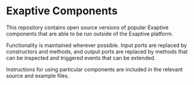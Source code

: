 # Exaptive Components

This repository contains open source versions of popular Exaptive components that are able to be run outside of the Exaptive platform. 

Functionality is maintained wherever possible. Input ports are replaced by constructors and methods, and output ports are replaced by methods that can be inspected and triggered events that can be extended.

Instructions for using particular components are included in the relevant source and example files.
